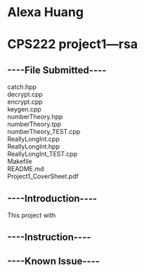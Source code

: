 # Alexa Huang
# CPS222 project1—rsa

##  ----File Submitted----
catch.hpp  
decrypt.cpp  
encrypt.cpp  
keygen.cpp  
numberTheory.hpp  
numberTheory.tpp  
numberTheory_TEST.cpp  
ReallyLongInt.cpp  
ReallyLongInt.hpp  
ReallyLongInt_TEST.cpp  
Makefile  
README.md  
Project1_CoverSheet.pdf  

##  ----Introduction----
This project with 




##  ----Instruction----



##  ----Known Issue----
